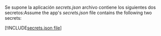 <span data-ttu-id="406ed-101">Se supone la aplicación *secrets.json* archivo contiene los siguientes dos secretos:</span><span class="sxs-lookup"><span data-stu-id="406ed-101">Assume the app's *secrets.json* file contains the following two secrets:</span></span>

[!INCLUDE[secrets.json file](secrets-json-file.md)]